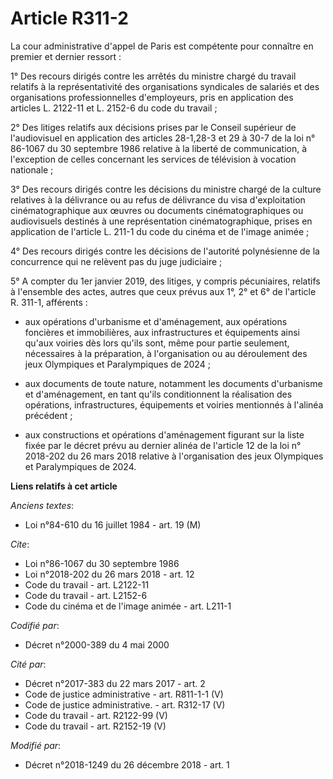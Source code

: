 # Article R311-2

La cour administrative d'appel de Paris est compétente pour connaître en premier et dernier ressort :

1° Des recours dirigés contre les arrêtés du ministre chargé du travail relatifs à la représentativité des organisations
syndicales de salariés et des organisations professionnelles d'employeurs, pris en application des articles L. 2122-11 et L.
2152-6 du code du travail ;

2° Des litiges relatifs aux décisions prises par le Conseil supérieur de l'audiovisuel en application des articles 28-1,28-3
et 29 à 30-7 de la loi n° 86-1067 du 30 septembre 1986 relative à la liberté de communication, à l'exception de celles
concernant les services de télévision à vocation nationale ;

3° Des recours dirigés contre les décisions du ministre chargé de la culture relatives à la délivrance ou au refus de
délivrance du visa d'exploitation cinématographique aux œuvres ou documents cinématographiques ou audiovisuels destinés à une
représentation cinématographique, prises en application de l'article L. 211-1 du code du cinéma et de l'image animée ;

4° Des recours dirigés contre les décisions de l'autorité polynésienne de la concurrence qui ne relèvent pas du juge
judiciaire ;

5° A compter du 1er janvier 2019, des litiges, y compris pécuniaires, relatifs à l'ensemble des actes, autres que ceux prévus
aux 1°, 2° et 6° de l'article R. 311-1, afférents :

- aux opérations d'urbanisme et d'aménagement, aux opérations foncières et immobilières, aux infrastructures et équipements
ainsi qu'aux voiries dès lors qu'ils sont, même pour partie seulement, nécessaires à la préparation, à l'organisation ou au
déroulement des jeux Olympiques et Paralympiques de 2024 ;

- aux documents de toute nature, notamment les documents d'urbanisme et d'aménagement, en tant qu'ils conditionnent la
réalisation des opérations, infrastructures, équipements et voiries mentionnés à l'alinéa précédent ;

- aux constructions et opérations d'aménagement figurant sur la liste fixée par le décret prévu au dernier alinéa de
l'article 12 de la loi n° 2018-202 du 26 mars 2018 relative à l'organisation des jeux Olympiques et Paralympiques de 2024.

**Liens relatifs à cet article**

_Anciens textes_:

  - Loi n°84-610 du 16 juillet 1984 - art. 19 (M)

_Cite_:

  - Loi n°86-1067 du 30 septembre 1986
  - Loi n°2018-202 du 26 mars 2018 - art. 12
  - Code du travail - art. L2122-11
  - Code du travail - art. L2152-6
  - Code du cinéma et de l'image animée - art. L211-1

_Codifié par_:

  - Décret n°2000-389 du 4 mai 2000

_Cité par_:

  - Décret n°2017-383 du 22 mars 2017 - art. 2
  - Code de justice administrative - art. R811-1-1 (V)
  - Code de justice administrative. - art. R312-17 (V)
  - Code du travail - art. R2122-99 (V)
  - Code du travail - art. R2152-19 (V)

_Modifié par_:

  - Décret n°2018-1249 du 26 décembre 2018 - art. 1
